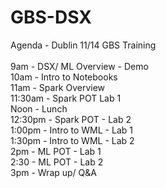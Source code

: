 # GBS-DSX

Agenda - Dublin 11/14 GBS Training<br>
<br>
9am - DSX/ ML Overview - Demo <br>
10am - Intro to Notebooks<br>
11am - Spark Overview <br>
11:30am - Spark POT Lab 1<br>
Noon - Lunch<br>
12:30pm - Spark POT - Lab 2<br>
1:00pm - Intro to WML - Lab 1<br>
1:30pm - Intro to WML - Lab 2<br>
2pm - ML POT - Lab 1<br>
2:30 - ML POT - Lab 2<br>
3pm - Wrap up/ Q&A<br>
